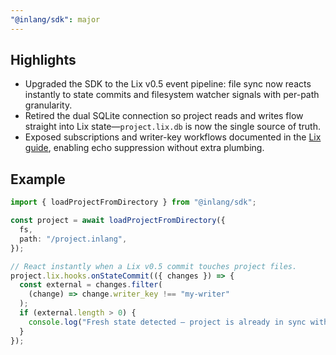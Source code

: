 ```yaml
---
"@inlang/sdk": major
---
```


## Highlights

- Upgraded the SDK to the Lix v0.5 event pipeline: file sync now reacts instantly to state commits and filesystem watcher signals with per-path granularity.
- Retired the dual SQLite connection so project reads and writes flow straight into Lix state—`project.lix.db` is now the single source of truth.
- Exposed subscriptions and writer-key workflows documented in the [Lix guide](https://lix.dev/guide/writer-key), enabling echo suppression without extra plumbing.

## Example

```ts
import { loadProjectFromDirectory } from "@inlang/sdk";

const project = await loadProjectFromDirectory({
  fs,
  path: "/project.inlang",
});

// React instantly when a Lix v0.5 commit touches project files.
project.lix.hooks.onStateCommit(({ changes }) => {
  const external = changes.filter(
    (change) => change.writer_key !== "my-writer"
  );
  if (external.length > 0) {
    console.log("Fresh state detected – project is already in sync with disk");
  }
});
```
